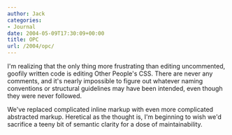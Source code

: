 ```yaml
---
author: Jack
categories:
- Journal
date: 2004-05-09T17:30:09+00:00
title: OPC
url: /2004/opc/
---
```


I'm realizing that the only thing more frustrating than editing uncommented, goofily written code is editing Other People's CSS. There are never any comments, and it's nearly impossible to figure out whatever naming conventions or structural guidelines may have been intended, even though they were never followed.

We've replaced complicated inline markup with even more complicated abstracted markup. Heretical as the thought is, I'm beginning to wish we'd sacrifice a teeny bit of semantic clarity for a dose of maintainability.